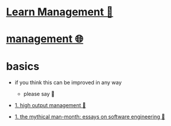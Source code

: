 # [Learn Management 👥](https://my.mindnode.com/YstbvV9fn1zzpkXxCsSAnzheSysDKn5Q3B8koMuf)

# [management 🌐](http://www.wikiwand.com/en/Management)


# basics

- if you think this can be improved in any way  
	- please say 💙


- [1. high output management 📕](https://www.goodreads.com/book/show/324750.High_Output_Management)

- [1. the mythical man-month: essays on software engineering 📕](https://www.goodreads.com/book/show/13629.The_Mythical_Man_Month)

